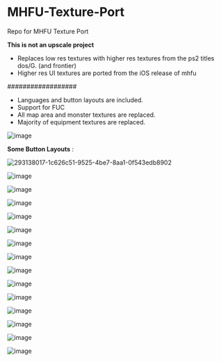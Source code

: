 # MHFU-Texture-Port 

Repo for MHFU Texture Port

**This is not an upscale project**
  

- Replaces low res textures with higher res textures from the ps2 titles dos/G. (and frontier)
- Higher res UI textures are ported from the iOS release of mhfu                   
  
 ################## 	     		
- Languages and button layouts are included.
- Support for FUC
- All map area and monster textures are replaced. 
- Majority of equipment textures are replaced.

![image](https://github.com/Monkbreh/MHFU-Texture-Port/assets/118343447/6dafd55a-40fa-4044-80d0-5d8fc0e11eb8)

**Some Button Layouts** :

![293138017-1c626c51-9525-4be7-8aa1-0f543edb8902](https://github.com/Monkbreh/MHFU-iOS-Gui-Texture-Port/assets/118343447/6ccb4b04-4df3-49cf-bc62-2aa5ebf65dbd)



![image](https://github.com/Monkbreh/MHFU-iOS-Texture-Port/assets/118343447/14d610ad-b24f-48b5-8c64-20e6c70fb89d)

![image](https://github.com/Monkbreh/MHFU-iOS-Texture-Port/assets/118343447/11fa87b2-d1b7-4a8f-9161-41f324a7d48e)

![image](https://github.com/Monkbreh/MHFU-iOS-Gui-Texture-Port/assets/118343447/d3cd1d34-3d9e-4328-b754-cb06a7ee88fa)

![image](https://github.com/Monkbreh/MHFU-Texture-Port/assets/118343447/7e046034-a05d-4543-88a5-52b278ec7e96)

![image](https://github.com/Monkbreh/MHFU-Texture-Port/assets/118343447/19c40b67-73be-475e-82f5-152c17cd8ee8)

![image](https://github.com/Monkbreh/MHFU-Texture-Port/assets/118343447/cd713b8f-8e99-47f7-81ce-9a1fcd8a53fe)

![image](https://github.com/Monkbreh/MHFU-Texture-Port/assets/118343447/fab90430-b8fa-4e82-8bc6-8e4d3ac32798)

![image](https://github.com/Monkbreh/MHFU-Texture-Port/assets/118343447/cbd079e5-f6bb-4884-972e-bf9d188d5867)

![image](https://github.com/Monkbreh/MHFU-Texture-Port/assets/118343447/73d1d294-0671-477e-8161-2f1fd51216d6)

![image](https://github.com/Monkbreh/MHFU-Texture-Port/assets/118343447/8491d212-c437-41bd-8302-67f3d9675ee6)

![image](https://github.com/Monkbreh/MHFU-Texture-Port/assets/118343447/7db0a254-b076-46a0-9603-490b7ee68c54)

![image](https://github.com/Monkbreh/MHFU-Texture-Port/assets/118343447/9e372cc4-2893-4cf2-93d6-46fb89ab0ee6)

![image](https://github.com/Monkbreh/MHFU-Texture-Port/assets/118343447/82308d06-11f5-4a77-b71f-8e4f48ba2205)

![image](https://github.com/Monkbreh/MHFU-Texture-Port/assets/118343447/4553d962-ce84-4b65-affa-342a799c662e)











